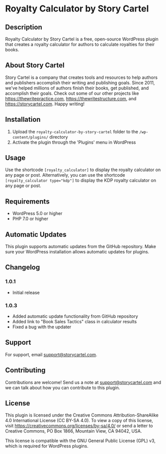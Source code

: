 # Royalty Calculator by Story Cartel

## Description
Royalty Calculator by Story Cartel is a free, open-source WordPress plugin that creates a royalty calculator for authors to calculate royalties for their books. 

## About Story Cartel
Story Cartel is a company that creates tools and resources to help authors and publishers accomplish their writing and publishing goals. Since 2011, we've helped millions of authors finish their books, get published, and accomplish their goals. Check out some of our other projects like https://thewritepractice.com, https://thewritestructure.com, and https://storycartel.com. Happy writing!

## Installation
1. Upload the `royalty-calculator-by-story-cartel` folder to the `/wp-content/plugins/` directory
2. Activate the plugin through the 'Plugins' menu in WordPress

## Usage
Use the shortcode `[royalty_calculator]` to display the royalty calculator on any page or post. Alternatively, you can use the shortcode `[royalty_calculator type="kdp"]` to display the KDP royalty calculator on any page or post.

## Requirements
- WordPress 5.0 or higher
- PHP 7.0 or higher

## Automatic Updates
This plugin supports automatic updates from the GitHub repository. Make sure your WordPress installation allows automatic updates for plugins.

## Changelog
### 1.0.1
- Initial release

### 1.0.3
- Added automatic update functionality from GitHub repository
- Added link to "Book Sales Tactics" class in calculator results
- Fixed a bug with the updater

## Support
For support, email support@storycartel.com.

## Contributing
Contributions are welcome! Send us a note at support@storycartel.com and we can talk about how you can contribute to this plugin.

## License
This plugin is licensed under the Creative Commons Attribution-ShareAlike 4.0 International License (CC BY-SA 4.0). To view a copy of this license, visit https://creativecommons.org/licenses/by-sa/4.0/ or send a letter to Creative Commons, PO Box 1866, Mountain View, CA 94042, USA.

This license is compatible with the GNU General Public License (GPL) v3, which is required for WordPress plugins.
